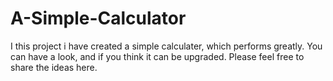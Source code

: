 # A-Simple-Calculator

I this project i have created a simple calculater, which performs greatly. You can have a look, and if you think it can be upgraded. Please feel free to share the ideas here. 
